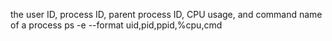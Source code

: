 the user ID, process ID, parent process ID, CPU usage, and command name of a process
ps -e --format uid,pid,ppid,%cpu,cmd

